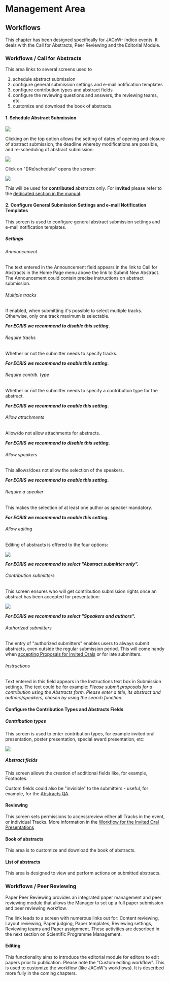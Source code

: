# Management Area

## Workflows

This chapter has been designed specifically for JACoW-
Indico events. It deals with the Call for Abstracts, Peer
Reviewing and the Editorial Module.

### Workflows / Call for Abstracts

This area links to several screens used to

1. schedule abstract submission
2. configure general submission settings and e-mail
   notification templates
3. configure contribution types and abstract fields
4. configure the reviewing questions and answers, the reviewing teams, etc.
5. customize and download the book of abstracts.

#### 1. Schedule Abstract Submission

![](img/call4abstracts.png)

Clicking on the top option allows the setting of dates of
opening and closure of abstract submission, the deadline
whereby modifications are possible, and re-scheduling of
abstract submission:

![](img/call4abstracts-schedule.png)

Click on "()Re)schedule" opens the screen:

![](img/call4abstracts-schedule-details.png)

This will be used for **contributed** abstracts only. For **invited** please refer to the [dedicated section in the manual](../InvitedOrals/SScall.md).

#### 2. Configure General Submission Settings and e-mail Notification Templates

This screen is used to configure general abstract submission settings and e-mail notification templates.

##### Settings

###### Announcement

The text entered in the Announcement field appears in the link to Call for Abstracts in the Home Page menu above the link to Submit New Abstract. The Announcement could contain precise instructions on abstract submission.

###### Multiple tracks

If enabled, when submitting it's possible to select multiple tracks. Otherwise, only one track maximum is selectable.

***For ECRIS we recommend to disable this setting.***

###### Require tracks

Whether or not the submitter needs to specify tracks. 

***For ECRIS we recommend to enable this setting.***

###### Require contrib. type

Whether or not the submitter needs to specify a contribution type for the abstract.

***For ECRIS we recommend to enable this setting.***

###### Allow attachments

Allow/do not allow attachments for abstracts.

***For ECRIS we recommend to disable this setting.***

###### Allow speakers

This allows/does not allow the selection of the speakers.

***For ECRIS we recommend to enable this setting.***

###### Require a speaker

This makes the selection of at least one author as speaker
mandatory.

***For ECRIS we recommend to enable this setting.***

###### Allow editing

Editing of abstracts is offered to the four options:

![](img/call4abstracts-allowediting.png)

***For ECRIS we recommend to select "Abstract submitter only".***

###### Contribution submitters

This screen ensures who will get contribution submission
rights once an abstract has been accepted for presentation:

![](img/call4abstracts-contribution_submitters.png)

***For ECRIS we recommend to select "Speakers and authors".***

###### Authorized submitters

The entry of "authorized submitters" enables users to always submit abstracts, even outside the regular submission period. This will come handy when [accepting Proposals for Invited Orals](../InvitedOrals/intro.md) or for late submitters.

###### Instructions

Text entered in this field appears in the Instructions text
box in Submission settings. The text could be for
example: *Please submit proposals for a contribution using the Abstracts form. Please enter a title, its abstract and authors/speakers, chosen by using the search
function.*

#### Configure the Contribution Types and Abstracts Fields

##### Contribution types

This screen is used to enter contribution types, for  example invited oral presentation, poster presentation, special award presentation, etc:

![](img/call4abstracts-contribution_types.png)

##### Abstract fields

This screen allows the creation of additional fields like, for example, Footnotes.

Custom fields could also be "invisible" to the submitters - useful, for example, for the [Abstracts QA]().

#### Reviewing

This screen sets permissions to access/review either all Tracks in the event, or individual Tracks. More information in the [Workflow for the Invited Oral Presentations](../InvitedOrals/intro.md)

#### Book of abstracts

This area is to customize and download the book of abstracts.

#### List of abstracts

This area is designed to view and perform actions on submitted
abstracts. 

### Workflows / Peer Reviewing

Paper Peer Reviewing provides an integrated paper
management and peer reviewing module that allows the
Manager to set up a full paper submission and peer
reviewing workflow.

The link leads to a screen with numerous links out for:
Content reviewing, Layout reviewing, Paper judging,
Paper templates, Reviewing settings, Reviewing teams
and Paper assignment. These activities are described in
the next section on Scientific Programme Management.

#### Editing

This functionality aims to introduce the editorial
module for editors to edit papers prior to publication.
Please note the "Custom editing workflow". This is used
to customize the workflow (like JACoW's workflows). It
is described more fully in the coming chapters.

